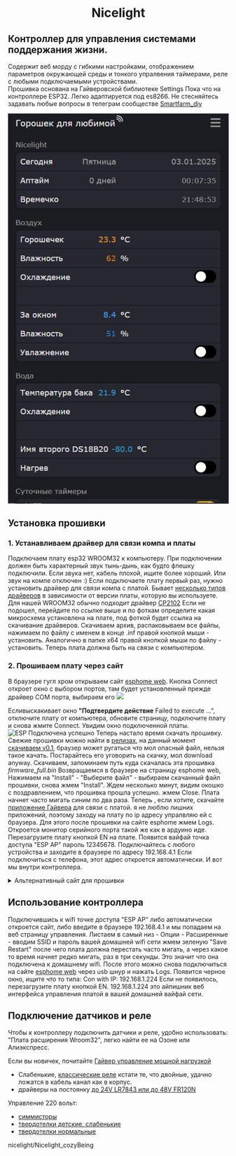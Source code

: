 <a id="anchor"></a>
<h1 align="center"> Nicelight </h1>

## Контроллер для управления системами поддержания жизни.  
Содержит веб морду с гибкими настройками, отображением параметров окружающей среды и тонкого упралвения таймерами, реле с любыми подключаемыми устройствами.  
Прошивка основана на Гайверовской библиотеке Settings
Пока что на контроллере ESP32. Легко адаптируется под es8266.
Не стесняйтесь задавать любые вопросы в телеграм сообществе [Smartfarm_diy](https://t.me/smartfarm_diy)

![Веб морда для управления открывается в Chrome c телефона или компьютера](https://github.com/nicelight/minihub-pio/blob/main/pic/promo.png)

## Установка прошивки
### 1. Устанавливаем драйвер для связи компа и платы
Подключаем плату esp32 WROOM32 к компьютеру. При подключении должен быть характерный звук тынь-дынь, как будто флешку подключили. Если звука нет, кабель плохой, ищите более хороший. Или звук на компе отключен :) Если подключаете плату первый раз, нужно установить драйвер для связи компа с платой. Бывает [несколько типов драйверов](https://blog.spacehuhn.com/espcomm#heading-drivers) в зависимости от версии платы, которую вы используете. Для нашей WROOM32 обычно подходит драйвер [CP2102](https://www.silabs.com/documents/public/software/CP210x_Universal_Windows_Driver.zip) Если не подошел, перейдите по ссылке выше и по фоткам определите какая микросхема установлена на плате, под фоткой будет ссылка на скачивание драйверов. Скачиваем архив, распаковываем все файлы, нажимаем по файлу с именем в конце .inf правой кнопкой мыши - установить. Аналогично в папке x64 правой кнопкой мыши по файлу - установить. Теперь плата должна быть на связи с компьютером.

### 2. Прошиваем плату через сайт
В браузере гугл хром открываем сайт <a href="https://web.esphome.io/" target="_blank">esphome web</a>. Кнопка Connect откроет окно с выбором портов, там будет установленный прежде драйвер COM порта, выбираем его
![](https://github.com/nicelight/minihub-pio/blob/main/pic/esphome-1.png)

Есливыскакивает окно **"Подтвердите действие** Failed to execute ...", отключите плату от компьютера, обновите страницу, подключите плату и снова жмите Connect. 
Увидим окно подключенной платы. 
![ESP Подключена успешно](https://github.com/nicelight/minihub-pio/blob/main/pic/esphome-2.png)
Теперь настало время скачать прошивку. Свежие прошивки можно найти в [релизах](https://github.com/nicelight/Nicelight_cozyBeing/releases), на данный момент [скачиваем v0.1](https://github.com/nicelight/Nicelight_cozyBeing/releases/download/v0.1/firmware_full.bin), браузер может ругаться что мол опасный файл, нельзя такое качать. Постарайтесь его уговорить на скачку, мол download anyway. Скачиваем, запоминаем путь куда скачалась эта прошивка *firmware_full.bin*
Возвращаемся в браузере на страницу esphome web, Нажимаем на "Install" - "Выберите файл" - выбираем скачанный файл прошивки, снова жмем "Install". 
Ждем несколько минут, видим окошко с поздравлением, что прошивка прошла успешно.
жмем Close. Плата начнет часто мигать синим по два раза.
Теперь , если хотите, скачайте [приложение Гайвера](https://github.com/GyverLibs/Settings-discover/releases/latest/download/Settings.apk) для связи с платой.
я не люблю лишних приложений, поэтому заходу на плату по ip адресу упралвляю ей с браузера. Для этого после прошивки на сайте esphome жмем Logs. Откроется монитор серийного порта такой же как в ардуино иде. 
Перезагрузите плату кнопкой EN на плате. Появится вайфай точка доступа "ESP AP" пароль 12345678. Подключайтесь с любого устройства и заходите в браузере по адресу 192.168.4.1 Если подключиться с телефона, этот адрес откроется автоматически. И вот мы внутри контроллера.

<details>
    <summary>Альтернативный сайт для прошивки</summary>
Так же прошить плату можно на  [esp huhn](https://esp.huhn.me/).
 Жмем зеленую кнопку Connect. Всплывает маленькое окно с выбором нашей платы из списка. В списке отобразятся все подключенные к компу платы на данный момент, но обчно она там одна. У меня это CP2102, выбираем - Connect. Плата связана с прошивальщиком. 
![подключаем ](https://github.com/nicelight/minihub-pio/blob/main/pic/web-connect.png)

Если пишет Connecting и ничего не происходит, отключите плату от компьютера, обновите страницу, подключите плату и снова жмите зеленую кнопку. Успешным подключением будет окно с 4мя строчками:

![подключились ](https://github.com/nicelight/minihub-pio/blob/main/pic/connected.png)

Прошивку добавляем, адрес выставляем 0x0000. нажимаем Flash 
</details>

## Использование контроллера
Подключившись к wifi точке доступа "ESP AP" либо автоматически откроется сайт, либо введите в браузере 192.168.4.1 и мы попадаем на веб страницу управления. Листаем в самый низ - Опции - Расширенные - вводим SSID и пароль вашей домашней wifi сети жмем зеленую "Save Restart" после чего плата должна перестать часто мигать, а через какое то время начнет редко мигать, раз в три секунды. Это значит что она подключена к домашнему wifi. 
После этого можно снова подключиться на сайте  [esphome web](https://web.esphome.io/) через usb шнур и нажать Logs. Появится черное окно, ищите что то типа: 
Con with IP: 192.168.1.224 
Если не появилось, перезагрузите плату кнопкой EN.
192.168.1.224 это айпишник веб интерфейса управления платой в вашей домашней вайфай сети. 

## Подключение датчиков и реле
Чтобы к контроллеру подключить датчики и реле, удобно использовать: "Плата расширения Wroom32", легко найти ее на Озоне или Алиэкспресс.

Если вы новичек, почитайте [Гайвер управление мощной нагрузкой](https://alexgyver.ru/lessons/arduino-load/)

- Слабенькие, [классические реле](https://aliexpress.ru/item/1005004518817573.html?sku_id=12000029449327898&spm=a2g2w.productlist.search_results.11.53cb2b22e7yxCY) кстати те, что двойные, удачно ложатся в кабель канал как в корпус. 
- драйверы на постоянку [до 24V LR7843 или до 48V FR120N](https://aliexpress.ru/item/1005006448068330.html?spm=a2g2w.detail.similar_rcmd.0.956d7666MK8vx5&mixer_rcmd_bucket_id=aerabtestalgoRecommendAbV2_testMatrixFiltrationPromo&pdp_trigger_item_id=0_1005007641232521&ru_algo_pv_id=3c6484-61b690-8503e6-6b46e9-1733893200&scenario=aerSimilarItemPdpRcmd&sku_id=12000037205310095&traffic_source=recommendation&type_rcmd=core)

Управление 220 вольт:
- [симмисторы](https://aliexpress.ru/item/32782647579.html?spm=a2g2w.detail.similar_rcmd.11.604229ea5HvSRg&mixer_rcmd_bucket_id=aerabtestalgoRecommendAbV2_controlRu1&pdp_trigger_item_id=0_1005008080925985&ru_algo_pv_id=3c6484-61b690-22faee-d47566-1736254800&scenario=aerSimilarItemPdpRcmd&sku_id=12000018624201677&traffic_source=recommendation&type_rcmd=core)
- [твердотелки детские, слабенькие](https://aliexpress.ru/item/32729232411.html?spm=a2g2w.detail.%20rcmdprod.14.6641ad2dOMUQr2&mixer_rcmd_bucket_id=aerabtestalgoRecommendAbV2_controlRu1&ru_algo_pv_id=3c6484-65a512-200ff8-9725ba-1736254800&scenario=aerAppJustForYouNew&sku_id=12000037978111457&traffic_source=recommendation&type_rcmd=core)
- [твердотелки нормальные](https://aliexpress.ru/item/1005006953580553.html?sku_id=12000038839618236&spm=a2g2w.productlist.search_results.1.b2f335b9Yx1aCW)


nicelight/Nicelight_cozyBeing